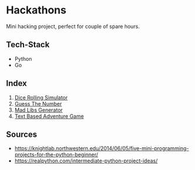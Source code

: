 # Hackathons

Mini hacking project, perfect for couple of spare hours.

## Tech-Stack

- Python
- Go

## Index

1. [Dice Rolling Simulator](https://github.com/shashikarsiddharth/Hackathons/blob/master/DiceRollingSimulator)
2. [Guess The Number](https://github.com/shashikarsiddharth/Hackathons/blob/master/GuessTheNumber)
3. [Mad Libs Generator](https://github.com/shashikarsiddharth/Hackathons/blob/master/MadLibsGenerator)
4. [Text Based Adventure Game](https://github.com/shashikarsiddharth/Hackathons/blob/master/TextBasedAdventureGame)

## Sources

- <https://knightlab.northwestern.edu/2014/06/05/five-mini-programming-projects-for-the-python-beginner/>
- <https://realpython.com/intermediate-python-project-ideas/>
